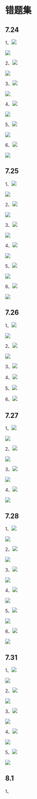 # 错题集

## 7.24

1、![](C:\Users\Administrator\AppData\Roaming\marktext\images\2023-07-24-10-09-53-image.png)

![](C:\Users\Administrator\AppData\Roaming\marktext\images\2023-07-24-10-10-08-image.png)

2、![](C:\Users\Administrator\AppData\Roaming\marktext\images\2023-07-24-10-10-23-image.png)

![](C:\Users\Administrator\AppData\Roaming\marktext\images\2023-07-24-10-10-34-image.png)

3、![](C:\Users\Administrator\AppData\Roaming\marktext\images\2023-07-24-10-11-27-image.png)

![](C:\Users\Administrator\AppData\Roaming\marktext\images\2023-07-24-10-11-55-image.png)

4、![](C:\Users\Administrator\AppData\Roaming\marktext\images\2023-07-24-10-12-15-image.png)

![](C:\Users\Administrator\AppData\Roaming\marktext\images\2023-07-24-10-12-38-image.png)

5、![](C:\Users\Administrator\AppData\Roaming\marktext\images\2023-07-24-10-25-38-image.png)

![](C:\Users\Administrator\AppData\Roaming\marktext\images\2023-07-24-10-25-48-image.png)

6、![](C:\Users\Administrator\AppData\Roaming\marktext\images\2023-07-24-10-31-41-image.png)

![](C:\Users\Administrator\AppData\Roaming\marktext\images\2023-07-24-10-31-49-image.png)

## 7.25

1、![](C:\Users\Administrator\AppData\Roaming\marktext\images\2023-07-25-09-55-01-image.png)

![](C:\Users\Administrator\AppData\Roaming\marktext\images\2023-07-25-09-55-13-image.png)

2、![](C:\Users\Administrator\AppData\Roaming\marktext\images\2023-07-25-09-55-32-image.png)

![](C:\Users\Administrator\AppData\Roaming\marktext\images\2023-07-25-09-55-43-image.png)

3、![](C:\Users\Administrator\AppData\Roaming\marktext\images\2023-07-25-09-56-01-image.png)

![](C:\Users\Administrator\AppData\Roaming\marktext\images\2023-07-25-09-56-09-image.png)

4、![](C:\Users\Administrator\AppData\Roaming\marktext\images\2023-07-25-10-17-22-image.png)

![](C:\Users\Administrator\AppData\Roaming\marktext\images\2023-07-25-10-17-32-image.png)

5、![](C:\Users\Administrator\AppData\Roaming\marktext\images\2023-07-25-10-28-45-image.png)

![](C:\Users\Administrator\AppData\Roaming\marktext\images\2023-07-25-10-28-59-image.png)

6、![](C:\Users\Administrator\AppData\Roaming\marktext\images\2023-07-25-10-41-56-image.png)

![](C:\Users\Administrator\AppData\Roaming\marktext\images\2023-07-25-10-42-03-image.png)

## 7.26

1、![](C:\Users\Administrator\AppData\Roaming\marktext\images\2023-07-26-09-41-51-image.png)

![](C:\Users\Administrator\AppData\Roaming\marktext\images\2023-07-26-09-42-01-image.png)

2、![](C:\Users\Administrator\AppData\Roaming\marktext\images\2023-07-26-09-43-24-image.png)

![](C:\Users\Administrator\AppData\Roaming\marktext\images\2023-07-26-09-47-18-image.png)

3、![](C:\Users\Administrator\AppData\Roaming\marktext\images\2023-07-26-10-02-28-image.png)

4、![](C:\Users\Administrator\AppData\Roaming\marktext\images\2023-07-26-10-12-51-image.png)

5、![](C:\Users\Administrator\AppData\Roaming\marktext\images\2023-07-26-10-21-45-image.png)

6、![](C:\Users\Administrator\AppData\Roaming\marktext\images\2023-07-26-10-48-00-image.png)

## 7.27

1、![](C:\Users\Administrator\AppData\Roaming\marktext\images\2023-07-27-09-45-51-image.png)

![](C:\Users\Administrator\AppData\Roaming\marktext\images\2023-07-27-09-45-58-image.png)

2、![](C:\Users\Administrator\AppData\Roaming\marktext\images\2023-07-27-09-58-05-image.png)

![](C:\Users\Administrator\AppData\Roaming\marktext\images\2023-07-27-09-58-17-image.png)

3、![](C:\Users\Administrator\AppData\Roaming\marktext\images\2023-07-27-10-00-05-image.png)

![](C:\Users\Administrator\AppData\Roaming\marktext\images\2023-07-27-10-00-13-image.png)

4、![](C:\Users\Administrator\AppData\Roaming\marktext\images\2023-07-27-10-14-49-image.png)

![](C:\Users\Administrator\AppData\Roaming\marktext\images\2023-07-27-10-14-56-image.png)

## 7.28

1、![](C:\Users\Administrator\AppData\Roaming\marktext\images\2023-07-28-08-42-55-image.png)

![](C:\Users\Administrator\AppData\Roaming\marktext\images\2023-07-28-08-43-03-image.png)

2、![](C:\Users\Administrator\AppData\Roaming\marktext\images\2023-07-28-08-52-27-image.png)

![](C:\Users\Administrator\AppData\Roaming\marktext\images\2023-07-28-08-52-38-image.png)

3、![](C:\Users\Administrator\AppData\Roaming\marktext\images\2023-07-28-09-09-33-image.png)

![](C:\Users\Administrator\AppData\Roaming\marktext\images\2023-07-28-09-09-42-image.png)

4、![](C:\Users\Administrator\AppData\Roaming\marktext\images\2023-07-28-09-19-02-image.png)

![](C:\Users\Administrator\AppData\Roaming\marktext\images\2023-07-28-09-19-12-image.png)

5、![](C:\Users\Administrator\AppData\Roaming\marktext\images\2023-07-28-09-28-27-image.png)

![](C:\Users\Administrator\AppData\Roaming\marktext\images\2023-07-28-09-28-35-image.png)

6、![](C:\Users\Administrator\AppData\Roaming\marktext\images\2023-07-28-09-37-57-image.png)

![](C:\Users\Administrator\AppData\Roaming\marktext\images\2023-07-28-09-38-05-image.png)

## 7.31

1、![](C:\Users\Administrator\AppData\Roaming\marktext\images\2023-07-31-08-27-43-image.png)

![](C:\Users\Administrator\AppData\Roaming\marktext\images\2023-07-31-08-27-55-image.png)

2、![](C:\Users\Administrator\AppData\Roaming\marktext\images\2023-07-31-08-30-27-image.png)

![](C:\Users\Administrator\AppData\Roaming\marktext\images\2023-07-31-08-30-40-image.png)

3、![](C:\Users\Administrator\AppData\Roaming\marktext\images\2023-07-31-08-36-15-image.png)

![](C:\Users\Administrator\AppData\Roaming\marktext\images\2023-07-31-08-36-22-image.png)

4、![](C:\Users\Administrator\AppData\Roaming\marktext\images\2023-07-31-08-41-04-image.png)

![](C:\Users\Administrator\AppData\Roaming\marktext\images\2023-07-31-08-41-13-image.png)

5、![](C:\Users\Administrator\AppData\Roaming\marktext\images\2023-07-31-08-47-33-image.png)

![](C:\Users\Administrator\AppData\Roaming\marktext\images\2023-07-31-08-47-44-image.png)

## 8.1

1、
